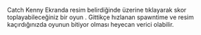 Catch Kenny 
Ekranda resim belirdiğinde üzerine tıklayarak skor toplayabileceğiniz bir oyun .
Gittikçe hızlanan spawntime ve resim kaçırdığınızda oyunun bitiyor olması heyecan verici olabilir.
